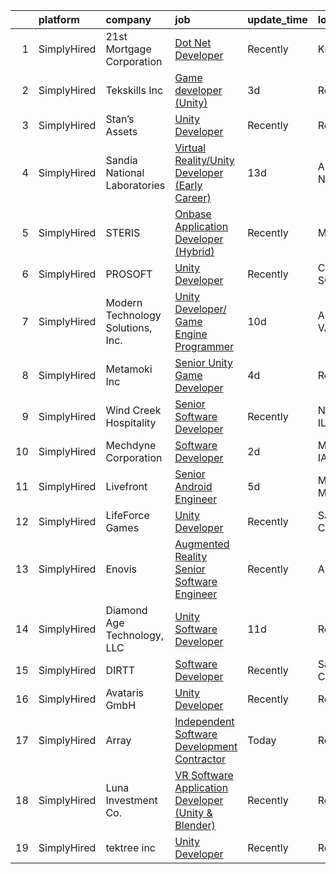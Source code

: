 

|    | platform    | company                           | job                                                                                                                                                             | update_time   | location           |
|---:|:------------|:----------------------------------|:----------------------------------------------------------------------------------------------------------------------------------------------------------------|:--------------|:-------------------|
|  1 | SimplyHired | 21st Mortgage Corporation         | [Dot Net Developer](https://www.simplyhired.com/job/EGRQAiY53TICJxtUHsDSlq-KP4RKqfRCNocZFTvPJXMjLVDjyUcOEQ?q=unity+developer)                                   | Recently      | Knoxville, TN      |
|  2 | SimplyHired | Tekskills Inc                     | [Game developer (Unity)](https://www.simplyhired.com/job/h0TnBe6ethK0AQqNsZ9C_3SJ2bbor5rzrFMb88jVOnbm3J8MvX4yOQ?q=unity+developer)                              | 3d            | Remote             |
|  3 | SimplyHired | Stan’s Assets                     | [Unity Developer](https://www.simplyhired.com/job/vvkV08_0CTIqpt6iAKjl2incLTrTQzinKDZ85wrS6q8EIhMWhjptKg?q=unity+developer)                                     | Recently      | Remote             |
|  4 | SimplyHired | Sandia National Laboratories      | [Virtual Reality/Unity Developer (Early Career)](https://www.simplyhired.com/job/rP2FyTY-8eYD5N2VL8KFsK95rgY40QHl2nGx36dIZw7-azcg6gV6TA?q=unity+developer)      | 13d           | Albuquerque, NM    |
|  5 | SimplyHired | STERIS                            | [Onbase Application Developer (Hybrid)](https://www.simplyhired.com/job/laLNs9JI-vYp0QFTEekJX2GdhRrONX6_8kEcfo2WV_9FHiwjH8494Q?q=unity+developer)               | Recently      | Mentor, OH         |
|  6 | SimplyHired | PROSOFT                           | [Unity Developer](https://www.simplyhired.com/job/dOehRtImNblIlOTDkx2JXnSWIJNvn-X86TI-mn5Ju3lfw5nkM9K_vg?q=unity+developer)                                     | Recently      | Charleston, SC     |
|  7 | SimplyHired | Modern Technology Solutions, Inc. | [Unity Developer/ Game Engine Programmer](https://www.simplyhired.com/job/JgDm9opqlCv_ExoPdPTsv0P49FDcPatM31TNfrnVegoroTH0FOCdww?q=unity+developer)             | 10d           | Alexandria, VA     |
|  8 | SimplyHired | Metamoki Inc                      | [Senior Unity Game Developer](https://www.simplyhired.com/job/RtAvpdL7mwTDycbjlLqmvJkWOK3o3J9u3uIAtXe6Ss4Kzh_TXk0n8Q?q=unity+developer)                         | 4d            | Remote             |
|  9 | SimplyHired | Wind Creek Hospitality            | [Senior Software Developer](https://www.simplyhired.com/job/woC36MOiEvk_M69KRN6Y3Q7fcl3hK7oevyetVbJpDZjAVTuHGqui4Q?q=unity+developer)                           | Recently      | Northbrook, IL     |
| 10 | SimplyHired | Mechdyne Corporation              | [Software Developer](https://www.simplyhired.com/job/sEmwe9XTM1ZVd9eatXKLbCzPt-zXrl-JQ6wYtFkC0fBMaqV_rPDJFQ?q=unity+developer)                                  | 2d            | Marshalltown, IA   |
| 11 | SimplyHired | Livefront                         | [Senior Android Engineer](https://www.simplyhired.com/job/MtukBEQK6S42RfI79jQmqJI_cq5QBmf03KyvApBOOVDUJnDRw5M8Kw?q=unity+developer)                             | 5d            | Minneapolis, MN    |
| 12 | SimplyHired | LifeForce Games                   | [Unity Developer](https://www.simplyhired.com/job/dFW_Cx0buCkuTrEeImMtPzlC8r-IA-syFR6ywJMzuBFSwMmeERweDQ?q=unity+developer)                                     | Recently      | San Diego, CA      |
| 13 | SimplyHired | Enovis                            | [Augmented Reality Senior Software Engineer](https://www.simplyhired.com/job/jSpCEzNK2O2X8ssGdkoV6jYbcC3eC0DT_v9uwHfmbEZF4GI-pF7jpw?q=unity+developer)          | Recently      | Austin, TX         |
| 14 | SimplyHired | Diamond Age Technology, LLC       | [Unity Software Developer](https://www.simplyhired.com/job/ZP-94FoUpNbHUG7H6U9CK5_J5OjXkHCdJqcfZLB9HnSvgrNN_gBMtQ?q=unity+developer)                            | 11d           | Remote             |
| 15 | SimplyHired | DIRTT                             | [Software Developer](https://www.simplyhired.com/job/D-qoxgoWGYRViX_5n3iqR2ntWHhoD9ecj6oVn5c2a1lqlFMz7rAj0w?q=unity+developer)                                  | Recently      | Salt Lake City, UT |
| 16 | SimplyHired | Avataris GmbH                     | [Unity Developer](https://www.simplyhired.com/job/nl-iUStNaZ5nC0e5bc0dy-DLAkSbVF_RA8Pj4Y7DO8BCwTdKBCAdHg?q=unity+developer)                                     | Recently      | Remote             |
| 17 | SimplyHired | Array                             | [Independent Software Development Contractor](https://www.simplyhired.com/job/rCuaMHYu9KhLaljYW7m727KSdHeTYZQd70sKBTIk8u7ETcmS86FZ4g?q=unity+developer)         | Today         | Remote             |
| 18 | SimplyHired | Luna Investment Co.               | [VR Software Application Developer (Unity & Blender)](https://www.simplyhired.com/job/gy8HREFul1xocPlS9PtlO2qZaV4gum6HSfUE_ED1zIz-UhEoFwcbSw?q=unity+developer) | Recently      | Remote             |
| 19 | SimplyHired | tektree inc                       | [Unity Developer](https://www.simplyhired.com/job/ooVGUC458663kvWm9jB-IroOp8z_7mBXEEhHfeTgVg26hhnWyu1vXg?q=unity+developer)                                     | Recently      | Remote             |